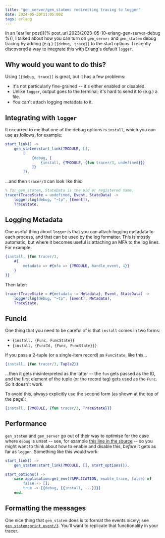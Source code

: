 ```yaml
---
title: "gen_server/gen_statem: redirecting tracing to logger"
date: 2024-05-20T11:05:00Z
tags: erlang
---
```


In an [earlier post]({% post_url 2023/2023-05-10-erlang-gen-server-debug %}), I talked about how you can turn on `gen_server` and `gen_statem` debug tracing by adding (e.g.) `[{debug, trace}]` to the start options. I recently discovered a way to integrate this with Erlang's default `logger`.

## Why would you want to do this?

Using `[{debug, trace}]` is great, but it has a few problems:

- It's not particularly fine-grained -- it's either enabled or disabled.
- Unlike `logger`, output goes to the terminal; it's hard to send it to (e.g.) a file.
- You can't attach logging metadata to it.

## Integrating with `logger`

It occurred to me that one of the debug options is `install`, which you can use as follows, for example:

```erlang
start_link() ->
    gen_statem:start_link(?MODULE, [],
        [
            {debug, [
                {install, {?MODULE, {fun tracer/3, undefined}}}
            ]}
        ]).
```

...and then `tracer/3` can look like this:

```erlang
% for gen_statem, StateData is the pid or registered name.
tracer(TraceState = undefined, Event, StateData) ->
    logger:log(debug, "~tp", [Event]),
    TraceState.
```

## Logging Metadata

One useful thing about `logger` is that you can attach logging metadata to each process, and that can be used by the log formatter. This is mostly automatic, but where it becomes useful is attaching an MFA to the log lines. For example:

```erlang
{install, {fun tracer/3,
    #{
        metadata => #{mfa => {?MODULE, handle_event, 4}}
    }
}}
```

Then later:

```erlang
tracer(TraceState = #{metadata := Metadata}, Event, StateData) ->
    logger:log(debug, "~tp", [Event], Metadata),
    TraceState.
```

## FuncId

One thing that you need to be careful of is that `install` comes in two forms:
- `{install, {Func, FuncState}}`
- `{install, {FuncId, {Func, FuncState}}}`

If you pass a 2-tuple (or a single-item record) as `FuncState`, like this...

```erlang
{install, {fun tracer/3, Tuple2}}
```

...then it gets misinterpreted as the latter -- the `fun` gets passed as the ID, and the first element of the tuple (or the record tag) gets used as the `Func`. So it doesn't work.

To avoid this, always explicitly use the second form (as shown at the top of the page):

```erlang
{install, {?MODULE, {fun tracer/3, TraceState}}}
```

## Performance

`gen_statem` and `gen_server` go out of their way to optimise for the case where `debug` is unset -- see, for example
[this line in the source](https://github.com/erlang/otp/blob/OTP-27.0/lib/stdlib/src/gen_statem.erl#L3705) -- so you
might want to think about how to enable and disable this, _before_ it gets as far as `logger`. Something like this would
work:

```erlang
start_link() ->
    gen_statem:start_link(?MODULE, [], start_options()).

start_options() ->
    case application:get_env(?APPLICATION, enable_trace, false) of
        false -> [];
        true -> [{debug, [{install, ...}]}]
    end.
```

## Formatting the messages

One nice thing that `gen_statem` does is to format the events nicely; see [`gen_statem:print_event/3`](https://github.com/erlang/otp/blob/OTP-27.0/lib/stdlib/src/gen_statem.erl#L2867). You'll want to replicate that functionality in your tracer.

